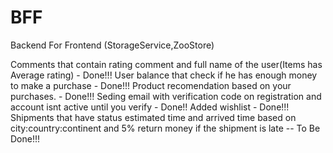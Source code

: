 # BFF
Backend For Frontend (StorageService,ZooStore)

Comments that contain rating comment and full name of the user(Items has Average rating) - Done!!!
User balance that check if he has enough money to make a purchase - Done!!!
Product recomendation based on your purchases. -  Done!!!
Seding email with verification code  on registration and account isnt active until you verify - Done!!
Added wishlist - Done!!!
Shipments that have status estimated time and arrived time based on city:country:continent and 5% return money if the shipment is late -- To Be Done!!!



